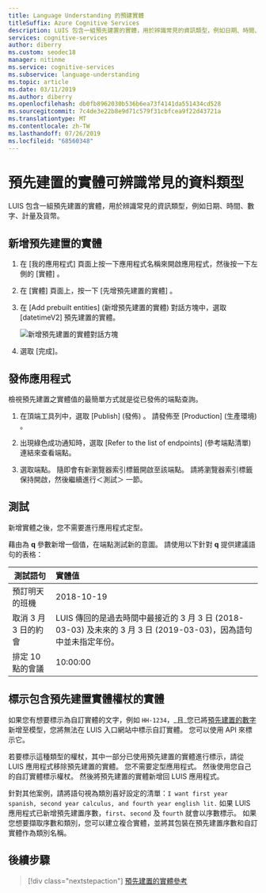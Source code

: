 ```yaml
---
title: Language Understanding 的預建實體
titleSuffix: Azure Cognitive Services
description: LUIS 包含一組預先建置的實體，用於辨識常見的資訊類型，例如日期、時間、數字、計量及貨幣。 預先建置的實體支援會因 LUIS 應用程式的文化特性而異。
services: cognitive-services
author: diberry
ms.custom: seodec18
manager: nitinme
ms.service: cognitive-services
ms.subservice: language-understanding
ms.topic: article
ms.date: 03/11/2019
ms.author: diberry
ms.openlocfilehash: db0fb8962030b536b6ea73f4141da551434cd528
ms.sourcegitcommit: 7c4de3e22b8e9d71c579f31cbfcea9f22d43721a
ms.translationtype: MT
ms.contentlocale: zh-TW
ms.lasthandoff: 07/26/2019
ms.locfileid: "68560348"
---
```

# <a name="prebuilt-entities-to-recognize-common-data-types"></a>預先建置的實體可辨識常見的資料類型

LUIS 包含一組預先建置的實體，用於辨識常見的資訊類型，例如日期、時間、數字、計量及貨幣。 

## <a name="add-a-prebuilt-entity"></a>新增預先建置的實體

1. 在 [我的應用程式]  頁面上按一下應用程式名稱來開啟應用程式，然後按一下左側的 [實體]  。 

1. 在 [實體]  頁面上，按一下 [先增預先建置的實體]  。

1. 在 [Add prebuilt entities] \(新增預先建置的實體\)  對話方塊中，選取 [datetimeV2] 預先建置的實體。 

    ![新增預先建置的實體對話方塊](./media/luis-use-prebuilt-entity/add-prebuilt-entity-dialog.png)

1. 選取 [完成]。

## <a name="publish-the-app"></a>發佈應用程式

檢視預先建置之實體值的最簡單方式就是從已發佈的端點查詢。 

1. 在頂端工具列中，選取 [Publish] \(發佈\)  。 請發佈至 [Production] \(生產環境\)  。 

1. 出現綠色成功通知時，選取 [Refer to the list of endpoints] \(參考端點清單\)  連結來查看端點。

1. 選取端點。 隨即會有新瀏覽器索引標籤開啟至該端點。 請將瀏覽器索引標籤保持開啟，然後繼續進行＜測試＞  一節。

## <a name="test"></a>測試
新增實體之後，您不需要進行應用程式定型。 

藉由為 **q** 參數新增一個值，在端點測試新的意圖。 請使用以下針對 **q** 提供建議語句的表格：

|測試語句|實體值|
|--|:--|
|預訂明天的班機|2018-10-19|
|取消 3 月 3 日的約會|LUIS 傳回的是過去時間中最接近的 3 月 3 日 (2018-03-03) 及未來的 3 月 3 日 (2019-03-03)，因為語句中並未指定年份。|
|排定 10 點的會議|10:00:00|

## <a name="marking-entities-containing-a-prebuilt-entity-token"></a>標示包含預先建置實體權杖的實體
 如果您有想要標示為自訂實體的文字，例如 `HH-1234`，_且_您已將[預先建置的數字](luis-reference-prebuilt-number.md)新增至模型，您將無法在 LUIS 入口網站中標示自訂實體。 您可以使用 API 來標示它。 

 若要標示這種類型的權杖，其中一部分已使用預先建置的實體進行標示，請從 LUIS 應用程式移除預先建置的實體。 您不需要定型應用程式。 然後使用您自己的自訂實體標示權杖。 然後將預先建置的實體新增回 LUIS 應用程式。

 針對其他案例，請將語句視為類別喜好設定的清單：`I want first year spanish, second year calculus, and fourth year english lit.` 如果 LUIS 應用程式已新增預先建置序數，`first`、`second` 及 `fourth` 就會以序數標示。 如果您想要擷取序數和類別，您可以建立複合實體，並將其包裝在預先建置序數和自訂實體作為類別名稱。

## <a name="next-steps"></a>後續步驟
> [!div class="nextstepaction"]
> [預先建置的實體參考](./luis-reference-prebuilt-entities.md)
